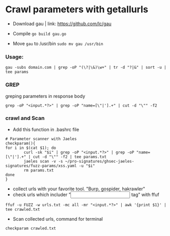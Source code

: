 # Crawl parameters with getallurls

- Download gau | link: https://github.com/lc/gau
- Compile
```go build gau.go```

- Move ```gau``` to /usr/bin
```sudo mv gau /usr/bin```

### Usage:
```gau -subs domain.com | grep -oP "(\?|\&)\w+" | tr -d "?|&" | sort -u | tee params```

### GREP 
greping parameters in response body

```grep -oP "<input.*?>" | grep -oP "name=[\"|'].+" | cut -d "\"" -f2```

### crawl and Scan

* Add this function in .bashrc file

```
# Parameter scanner with Jaeles
checkparam(){
for i in $(cat $1); do
        curl -sk "$i" | grep -oP "<input.*?>" | grep -oP "name=[\"|'].+" | cut -d "\"" -f2 | tee params.txt
        jaeles scan -v -s ~/pro-signatures/ghsec-jaeles-signatures/fuzz-params/xss.yaml -u "$i"
        rm params.txt
done
}

```

* collect urls with your favorite tool. "Burp, gospider, hakrawler"
* check urls which includer "<input> tag" with ffuf

```
ffuf -u FUZZ -w urls.txt -mc all -mr "<input.*?>" | awk '{print $1}' | tee crawled.txt
```

* Scan collected urls, command for terminal

```
checkparam crawled.txt
```
